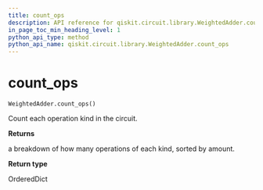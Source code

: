 ```yaml
---
title: count_ops
description: API reference for qiskit.circuit.library.WeightedAdder.count_ops
in_page_toc_min_heading_level: 1
python_api_type: method
python_api_name: qiskit.circuit.library.WeightedAdder.count_ops
---
```


# count\_ops

<span id="qiskit.circuit.library.WeightedAdder.count_ops" />

`WeightedAdder.count_ops()`

Count each operation kind in the circuit.

**Returns**

a breakdown of how many operations of each kind, sorted by amount.

**Return type**

OrderedDict

